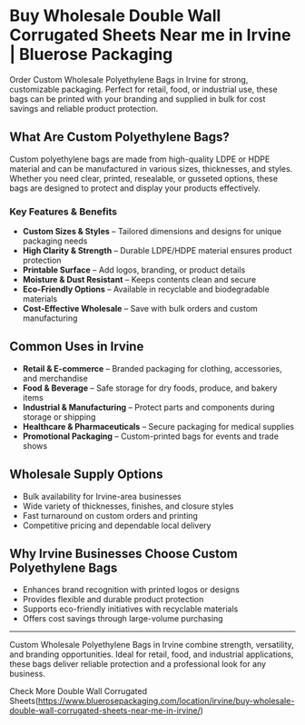 # Buy Wholesale Double Wall Corrugated Sheets Near me in Irvine | Bluerose Packaging

Order Custom Wholesale Polyethylene Bags in Irvine for strong, customizable packaging. Perfect for retail, food, or industrial use, these bags can be printed with your branding and supplied in bulk for cost savings and reliable product protection.

## What Are Custom Polyethylene Bags?

Custom polyethylene bags are made from high-quality LDPE or HDPE material and can be manufactured in various sizes, thicknesses, and styles. Whether you need clear, printed, resealable, or gusseted options, these bags are designed to protect and display your products effectively.

### Key Features & Benefits

- **Custom Sizes & Styles** – Tailored dimensions and designs for unique packaging needs  
- **High Clarity & Strength** – Durable LDPE/HDPE material ensures product protection  
- **Printable Surface** – Add logos, branding, or product details  
- **Moisture & Dust Resistant** – Keeps contents clean and secure  
- **Eco-Friendly Options** – Available in recyclable and biodegradable materials  
- **Cost-Effective Wholesale** – Save with bulk orders and custom manufacturing  

## Common Uses in Irvine

- **Retail & E-commerce** – Branded packaging for clothing, accessories, and merchandise  
- **Food & Beverage** – Safe storage for dry foods, produce, and bakery items  
- **Industrial & Manufacturing** – Protect parts and components during storage or shipping  
- **Healthcare & Pharmaceuticals** – Secure packaging for medical supplies  
- **Promotional Packaging** – Custom-printed bags for events and trade shows  

## Wholesale Supply Options

- Bulk availability for Irvine-area businesses  
- Wide variety of thicknesses, finishes, and closure styles  
- Fast turnaround on custom orders and printing  
- Competitive pricing and dependable local delivery  

## Why Irvine Businesses Choose Custom Polyethylene Bags

- Enhances brand recognition with printed logos or designs  
- Provides flexible and durable product protection  
- Supports eco-friendly initiatives with recyclable materials  
- Offers cost savings through large-volume purchasing  

---

Custom Wholesale Polyethylene Bags in Irvine combine strength, versatility, and branding opportunities. Ideal for retail, food, and industrial applications, these bags deliver reliable protection and a professional look for any business.

Check More Double Wall Corrugated Sheets(https://www.bluerosepackaging.com/location/irvine/buy-wholesale-double-wall-corrugated-sheets-near-me-in-irvine/)
